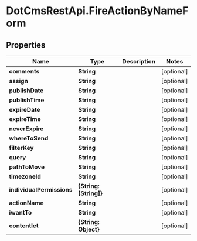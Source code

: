 # DotCmsRestApi.FireActionByNameForm

## Properties

Name | Type | Description | Notes
------------ | ------------- | ------------- | -------------
**comments** | **String** |  | [optional] 
**assign** | **String** |  | [optional] 
**publishDate** | **String** |  | [optional] 
**publishTime** | **String** |  | [optional] 
**expireDate** | **String** |  | [optional] 
**expireTime** | **String** |  | [optional] 
**neverExpire** | **String** |  | [optional] 
**whereToSend** | **String** |  | [optional] 
**filterKey** | **String** |  | [optional] 
**query** | **String** |  | [optional] 
**pathToMove** | **String** |  | [optional] 
**timezoneId** | **String** |  | [optional] 
**individualPermissions** | **{String: [String]}** |  | [optional] 
**actionName** | **String** |  | [optional] 
**iwantTo** | **String** |  | [optional] 
**contentlet** | **{String: Object}** |  | [optional] 


